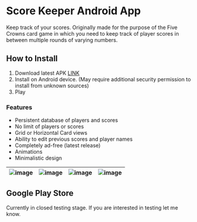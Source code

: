 # Score Keeper Android App

Keep track of your scores. 
Originally made for the purpose of the Five Crowns card game in which you need to keep track of player scores in between multiple rounds of varying numbers.

## How to Install

1. Download latest APK [LINK](https://github.com/lsrprntr/Five-Crowns-Score-Keeper/releases/download/release/scorekeeper.apk)
2. Install on Android device. (May require additional security permission to install from unknown sources)
3. Play

### Features

* Persistent database of players and scores
* No limit of players or scores
* Grid or Horizontal Card views
* Ability to edit previous scores and player names
* Completely ad-free (latest release)
* Animations
* Minimalistic design


|![image](https://github.com/lsrprntr/Five-Crowns-Score-Keeper/assets/39038103/65bc5fc7-ea6f-4856-b68e-dfdd076f2d1c)|![image](https://github.com/lsrprntr/Five-Crowns-Score-Keeper/assets/39038103/76d54ccf-bced-487e-9298-dfece4e82b1f)|![image](https://github.com/lsrprntr/Five-Crowns-Score-Keeper/assets/39038103/9635e968-07ff-448a-b245-281606919513)|![image](https://github.com/lsrprntr/Five-Crowns-Score-Keeper/assets/39038103/bb71af0f-7656-44ce-8350-3b0c8663c16e)|
|---|---|---|---|

## Google Play Store

Currently in closed testing stage. If you are interested in testing let me know.

